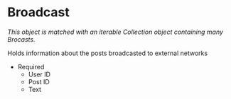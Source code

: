 <!--
Marked Style: Github
Custom Processor: false
-->
# Broadcast

*This object is matched with an iterable Collection object containing many Brocasts.*

Holds information about the posts broadcasted to external networks

* Required
    - User ID
    - Post ID
    - Text
